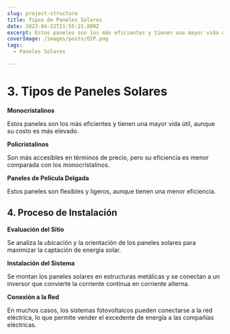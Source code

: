 ```yaml
---
slug: project-structure
title: Tipos de Paneles Solares
date: 2023-04-22T21:55:21.800Z
excerpt: Estos paneles son los más eficientes y tienen una mayor vida útil, aunque su costo es más elevado.
coverImage: /images/posts/OIP.png
tags:
  - Paneles Solares

---
```


<script>
  import CodeBlock from "$lib/components/molecules/CodeBlock.svelte";
</script>

# 3. Tipos de Paneles Solares

**Monocristalinos**

Estos paneles son los más eficientes y tienen una mayor vida útil, aunque su costo es más elevado.

**Policristalinos**

Son más accesibles en términos de precio, pero su eficiencia es menor comparada con los monocristalinos.

**Paneles de Película Delgada**

Estos paneles son flexibles y ligeros, aunque tienen una menor eficiencia.

## 4. Proceso de Instalación

**Evaluación del Sitio**

Se analiza la ubicación y la orientación de los paneles solares para maximizar la captación de energía solar.

**Instalación del Sistema**

Se montan los paneles solares en estructuras metálicas y se conectan a un inversor que convierte la corriente continua en corriente alterna.

**Conexión a la Red**

En muchos casos, los sistemas fotovoltaicos pueden conectarse a la red eléctrica, lo que permite vender el excedente de energía a las compañías eléctricas.